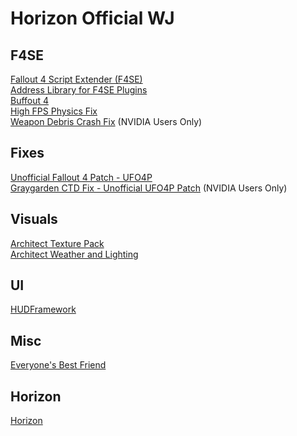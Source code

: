 # Horizon Official WJ

## F4SE
[Fallout 4 Script Extender (F4SE)](https://www.nexusmods.com/fallout4/mods/42147)\
[Address Library for F4SE Plugins](https://www.nexusmods.com/fallout4/mods/47327)\
[Buffout 4](https://www.nexusmods.com/fallout4/mods/47359)\
[High FPS Physics Fix](https://www.nexusmods.com/fallout4/mods/44798)\
[Weapon Debris Crash Fix](https://www.nexusmods.com/fallout4/mods/48078) (NVIDIA Users Only)

## Fixes
[Unofficial Fallout 4 Patch - UFO4P](https://www.nexusmods.com/fallout4/mods/4598)\
[Graygarden CTD Fix - Unofficial UFO4P Patch](https://www.nexusmods.com/fallout4/mods/73112) (NVIDIA Users Only)

## Visuals
[Architect Texture Pack](https://www.nexusmods.com/fallout4/mods/17374)\
[Architect Weather and Lighting](https://www.nexusmods.com/fallout4/mods/17374)

## UI
[HUDFramework](https://www.nexusmods.com/fallout4/mods/20309)

## Misc
[Everyone's Best Friend](https://www.nexusmods.com/fallout4/mods/13459)

## Horizon
[Horizon](https://www.nexusmods.com/fallout4/mods/17374)
